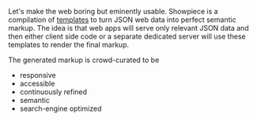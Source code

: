Let's make the web boring but eminently usable. Showpiece is a
compilation of [templates](https://json-template.googlecode.com/svn/trunk/doc/Introducing-JSON-Template.html)
to turn JSON web data into perfect semantic markup. The idea is that web
apps will serve only relevant JSON data and then either client side code
or a separate dedicated server will use these templates to render the final
markup.

The generated markup is crowd-curated to be
* responsive
* accessible
* continuously refined
* semantic
* search-engine optimized
